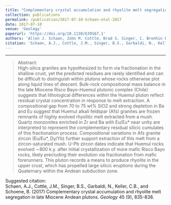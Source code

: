 ```yaml
---
title: "Complementary crystal accumulation and rhyolite melt segregation in a late Miocene Andean pluton"
collection: publications
permalink: /publication/2017-07-10-Schaen-etal-2017
date: 2017-07-10
venue: 'Geology'
paperurl: 'https://doi.org/10.1130/G39167.1'
authors: 'Allen J. Schaen, John M. Cottle, Brad S. Singer, C. Brenhin Keller, Nicolas Garibaldi, and Blair Schoene'
citation: 'Schaen, A.J., Cottle, J.M., Singer, B.S., Garbaldi, N., Keller, C.B., and Schoene, B. (2017) Complementary crystal accumulation and rhyolite melt segregation in late Miocene Andean plutons. <i>Geology</i> 45 (9), 835-838.'
---
```


-------

>Abstract: <br/>High-silica granites are hypothesized to form via fractionation in the shallow crust, yet the predicted residues are rarely identified and can be difficult to distinguish within plutons whose rocks otherwise plot along liquid lines of descent. Bulk-rock compositional mass balance in the late Miocene Risco Bayo–Huemul plutonic complex (Chile) suggests that lithological differences within the Huemul pluton reflect residual crystal concentration in response to melt extraction. A compositional gap from 70 to 75 wt% SiO2 and strong depletion in Ba and Eu suggest that Huemul alkali feldspar (Afs) granites are frozen remnants of highly evolved rhyolitic melt extracted from a mush. Quartz monzonites enriched in Zr and Ba with Eu/Eu* near unity are interpreted to represent the complementary residual silicic cumulates of this fractionation process. Compositional variations in Afs granite zircon (Eu/Eu*, Dy/Yb) further support extraction of this melt from a zircon-saturated mush. U-Pb zircon dates indicate that Huemul rocks evolved ∼800 k.y. after initial crystallization of more mafic Risco Bayo rocks, likely precluding their evolution via fractionation from mafic forerunners. This pluton records a means to produce rhyolite in the upper crust, which has propelled large silicic eruptions during the Quaternary within the Andean subduction zone.

Suggested citation: <br/>Schaen, A.J., Cottle, J.M., Singer, B.S., Garbaldi, N., Keller, C.B., and Schoene, B. (2017) Complementary crystal accumulation and rhyolite melt segregation in late Miocene Andean plutons. <i>Geology</i> 45 (9), 835-838.